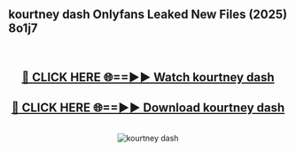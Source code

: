 <h2>kourtney dash Onlyfans Leaked New Files (2025) 8o1j7</h2>
<br>
<div align="center">
<h2><a href="https://mediafiles.top/kourtney_dash&ref=git" rel="nofollow">🔴 CLICK HERE 🌐==►► Watch kourtney dash</a></h2>
<h2><a href="https://mediafiles.top/kourtney_dash&ref=git" rel="nofollow">🔴 CLICK HERE 🌐==►► Download kourtney dash</a></h2>
<br>
<a href="https://mediafiles.top/kourtney_dash&ref=git" rel="nofollow" data-target="animated-image.originalLink"><img src="https://i.ibb.co.com/xMMVF88/686577567.gif" alt="kourtney dash" style="max-width: 100%; display: inline-block;" data-target="animated-image.originalImage"></a>
</div>
<br>
<br>